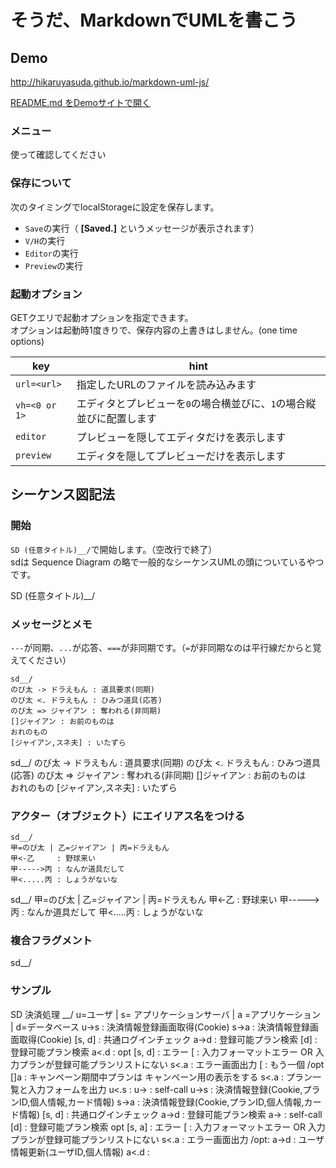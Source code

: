 # そうだ、MarkdownでUMLを書こう

## Demo

http://hikaruyasuda.github.io/markdown-uml-js/

[README.md をDemoサイトで開く](http://hikaruyasuda.github.io/markdown-uml-js/?https://raw.githubusercontent.com/HikaruYasuda/markdown-uml-js/master/README.md)

### メニュー

使って確認してください

### 保存について

次のタイミングでlocalStorageに設定を保存します。

- `Save`の実行（ **[Saved.]** というメッセージが表示されます）
- `V/H`の実行
- `Editor`の実行
- `Preview`の実行

### 起動オプション

GETクエリで起動オプションを指定できます。  
オプションは起動時1度きりで、保存内容の上書きはしません。(one time options)

key          |hint
-------------|----
`url=<url>`  |指定したURLのファイルを読み込みます
`vh=<0 or 1>`|エディタとプレビューを`0`の場合横並びに、`1`の場合縦並びに配置します
`editor`     |プレビューを隠してエディタだけを表示します
`preview`    |エディタを隠してプレビューだけを表示します

## シーケンス図記法

### 開始

`SD (任意タイトル)__/`で開始します。（空改行で終了）  
sdは Sequence Diagram の略で一般的なシーケンスUMLの頭についているやつです。

SD (任意タイトル)__/

### メッセージとメモ

`---`が同期、`...`が応答、`===`が非同期です。（`=`が非同期なのは平行線だからと覚えてください）

```
sd__/
のび太 -> ドラえもん : 道具要求(同期)
のび太 <. ドラえもん : ひみつ道具(応答)
のび太 => ジャイアン : 奪われる(非同期)
[]ジャイアン : お前のものは  
おれのもの
[ジャイアン,スネ夫] : いたずら
```

sd__/
のび太 -> ドラえもん : 道具要求(同期)
のび太 <. ドラえもん : ひみつ道具(応答)
のび太 => ジャイアン : 奪われる(非同期)
[]ジャイアン : お前のものは  
おれのもの
[ジャイアン,スネ夫] : いたずら

### アクター（オブジェクト）にエイリアス名をつける

```
sd__/
甲=のび太 | 乙=ジャイアン | 丙=ドラえもん
甲<-乙     : 野球来い
甲----->丙 : なんか道具だして
甲<.....丙 : しょうがないな
```

sd__/
甲=のび太 | 乙=ジャイアン | 丙=ドラえもん
甲<-乙     : 野球来い
甲----->丙 : なんか道具だして
甲<.....丙 : しょうがないな

### 複合フラグメント

sd__/


### サンプル

SD 決済処理 __/
u=ユーザ | s= アプリケーションサーバ | a =アプリケーション | d=データベース
  u->s         : 決済情報登録画面取得(Cookie)
     s->a      : 決済情報登録画面取得(Cookie)
    [s,    d]  : 共通ログインチェック
        a->d   : 登録可能プラン検索
          [d]  : 登録可能プラン検索
        a<.d   :
opt [s,    d]  : エラー
[              : 入力フォーマットエラー OR 入力プランが登録可能プランリストにない
     s<.a      : エラー画面出力
[              : もう一個
/opt
      []a      : キャンペーン期間中プランは
キャンペーン用の表示をする
     s<.a      : プラン一覧と入力フォームを出力
  u<.s         :
  u->          : self-call
  u->s         : 決済情報登録(Cookie,プランID,個人情報,カード情報)
     s->a      : 決済情報登録(Cookie,プランID,個人情報,カード情報)
    [s,    d]  : 共通ログインチェック
        a->d   : 登録可能プラン検索
        a->    : self-call
          [d]  : 登録可能プラン検索
opt [s, a]     : エラー
[              : 入力フォーマットエラー OR 入力プランが登録可能プランリストにない
     s<.a      : エラー画面出力
/opt:
        a->d   : ユーザ情報更新(ユーザID,個人情報)
        a<.d   :
